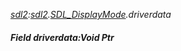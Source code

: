 _[sdl2](../../modules/sdl2/sdl2-module.md):[sdl2](../../modules/sdl2/sdl2-module.md).[SDL\_DisplayMode](../../modules/sdl2/sdl2-sdl_displaymode.md).driverdata_
##### Field driverdata:Void Ptr
